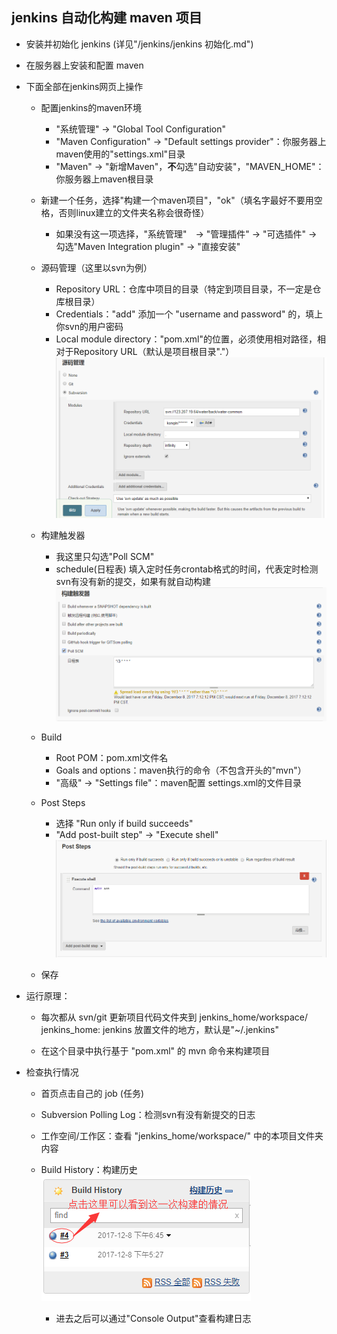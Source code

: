 ## jenkins 自动化构建 maven 项目

- 安装并初始化 jenkins (详见"/jenkins/jenkins 初始化.md")

- 在服务器上安装和配置 maven

- 下面全部在jenkins网页上操作

	- 配置jenkins的maven环境
		- "系统管理" -> "Global Tool Configuration"
		- "Maven Configuration" -> "Default settings provider"：你服务器上maven使用的"settings.xml"目录
		- "Maven" -> "新增Maven"，**不**勾选"自动安装"，"MAVEN_HOME"：你服务器上maven根目录

	- 新建一个任务，选择"构建一个maven项目"，"ok"（填名字最好不要用空格，否则linux建立的文件夹名称会很奇怪）
		- 如果没有这一项选择，"系统管理"　-> "管理插件" -> "可选插件" -> 勾选"Maven Integration plugin" -> "直接安装"

	- 源码管理（这里以svn为例）
		- Repository URL：仓库中项目的目录（特定到项目目录，不一定是仓库根目录）
		- Credentials："add" 添加一个 "username and password" 的，填上你svn的用户密码
		- Local module directory："pom.xml"的位置，必须使用相对路径，相对于Repository URL（默认是项目根目录"."）
		![](./imgs/jenkins-setting-svn.png)

	- 构建触发器
		- 我这里只勾选"Poll SCM"
		- schedule(日程表) 填入定时任务crontab格式的时间，代表定时检测svn有没有新的提交，如果有就自动构建
		![](./imgs/jenkins-setting-schedule.png)

	- Build
		- Root POM：pom.xml文件名
		- Goals and options：maven执行的命令（不包含开头的"mvn"）
		- "高级" -> "Settings file"：maven配置 settings.xml的文件目录

	- Post Steps
		- 选择 "Run only if build succeeds"
		- "Add post-built step" -> "Execute shell"
		![](./imgs/jenkins-setting-post.png)

	- 保存

- 运行原理：

	- 每次都从 svn/git 更新项目代码文件夹到 jenkins_home/workspace/
		jenkins_home: jenkins 放置文件的地方，默认是"~/.jenkins"

	- 在这个目录中执行基于 "pom.xml" 的 mvn 命令来构建项目

- 检查执行情况

	- 首页点击自己的 job (任务)

	- Subversion Polling Log：检测svn有没有新提交的日志

	- 工作空间/工作区：查看 "jenkins_home/workspace/" 中的本项目文件夹内容

	- Build History：构建历史
		![](./imgs/jenkins-history.png)
		- 进去之后可以通过"Console Output"查看构建日志